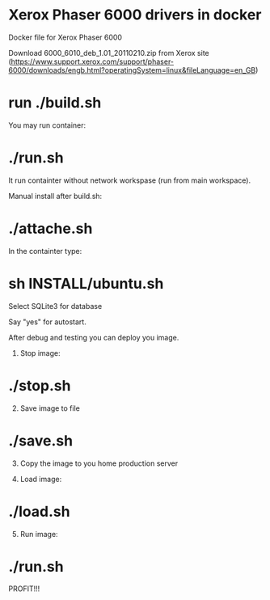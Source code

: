# Xerox Phaser 6000 drivers in docker 

Docker file for Xerox Phaser 6000

Download  6000_6010_deb_1.01_20110210.zip from Xerox site (https://www.support.xerox.com/support/phaser-6000/downloads/engb.html?operatingSystem=linux&fileLanguage=en_GB)

# run ./build.sh

You may run container:
# ./run.sh

It run containter without network workspase (run from main workspace). 

Manual install after build.sh:
# ./attache.sh

In the containter type:
# sh INSTALL/ubuntu.sh

Select SQLite3 for database

Say "yes" for autostart.

After debug and testing you can deploy you image.
1. Stop image:
# ./stop.sh

2. Save image to file
# ./save.sh

3. Copy the image to you home production server

4. Load image:
# ./load.sh

5. Run image:
# ./run.sh 

PROFIT!!!

